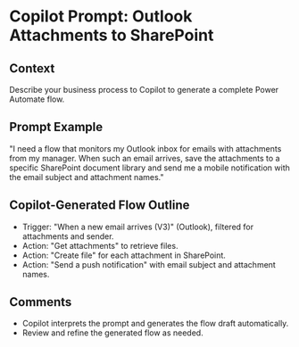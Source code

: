 # Copilot Prompt: Outlook Attachments to SharePoint

## Context
Describe your business process to Copilot to generate a complete Power Automate flow.

## Prompt Example
"I need a flow that monitors my Outlook inbox for emails with attachments from my manager. When such an email arrives, save the attachments to a specific SharePoint document library and send me a mobile notification with the email subject and attachment names."

## Copilot-Generated Flow Outline
- Trigger: "When a new email arrives (V3)" (Outlook), filtered for attachments and sender.
- Action: "Get attachments" to retrieve files.
- Action: "Create file" for each attachment in SharePoint.
- Action: "Send a push notification" with email subject and attachment names.

## Comments
- Copilot interprets the prompt and generates the flow draft automatically.
- Review and refine the generated flow as needed.

